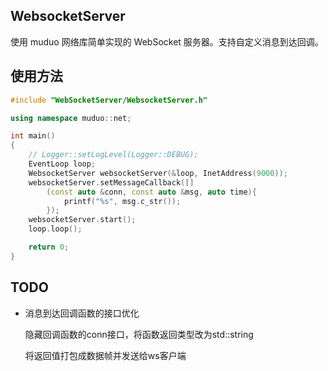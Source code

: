  ## WebsocketServer

使用 muduo 网络库简单实现的 WebSocket 服务器。支持自定义消息到达回调。

## 使用方法

```cpp
#include "WebSocketServer/WebsocketServer.h"

using namespace muduo::net;

int main()
{
    // Logger::setLogLevel(Logger::DEBUG);
    EventLoop loop;
    WebsocketServer websocketServer(&loop, InetAddress(9000));
    websocketServer.setMessageCallback([]
        (const auto &conn, const auto &msg, auto time){
            printf("%s", msg.c_str());
        });
    websocketServer.start();
    loop.loop();

    return 0;
}
```

## TODO

- 消息到达回调函数的接口优化

  隐藏回调函数的conn接口，将函数返回类型改为std::string

  将返回值打包成数据帧并发送给ws客户端

